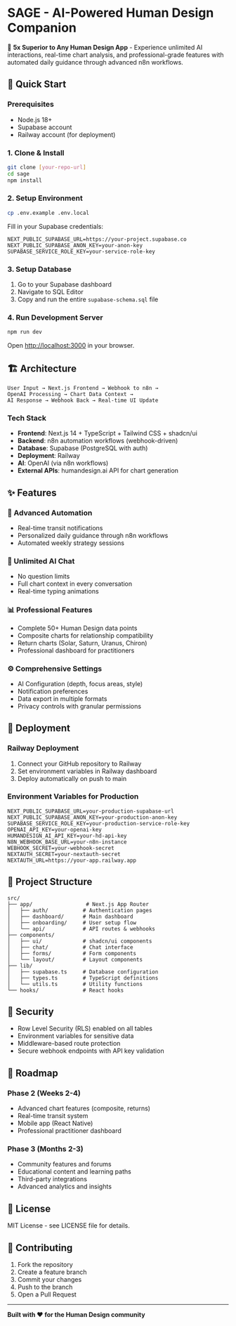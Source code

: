 # SAGE - AI-Powered Human Design Companion

🌟 **5x Superior to Any Human Design App** - Experience unlimited AI interactions, real-time chart analysis, and professional-grade features with automated daily guidance through advanced n8n workflows.

## 🚀 Quick Start

### Prerequisites
- Node.js 18+
- Supabase account
- Railway account (for deployment)

### 1. Clone & Install
```bash
git clone [your-repo-url]
cd sage
npm install
```

### 2. Setup Environment
```bash
cp .env.example .env.local
```

Fill in your Supabase credentials:
```env
NEXT_PUBLIC_SUPABASE_URL=https://your-project.supabase.co
NEXT_PUBLIC_SUPABASE_ANON_KEY=your-anon-key
SUPABASE_SERVICE_ROLE_KEY=your-service-role-key
```

### 3. Setup Database
1. Go to your Supabase dashboard
2. Navigate to SQL Editor
3. Copy and run the entire `supabase-schema.sql` file

### 4. Run Development Server
```bash
npm run dev
```

Open [http://localhost:3000](http://localhost:3000) in your browser.

## 🏗️ Architecture

```
User Input → Next.js Frontend → Webhook to n8n → 
OpenAI Processing → Chart Data Context → 
AI Response → Webhook Back → Real-time UI Update
```

### Tech Stack
- **Frontend**: Next.js 14 + TypeScript + Tailwind CSS + shadcn/ui
- **Backend**: n8n automation workflows (webhook-driven)
- **Database**: Supabase (PostgreSQL with auth)
- **Deployment**: Railway
- **AI**: OpenAI (via n8n workflows)
- **External APIs**: humandesign.ai API for chart generation

## ✨ Features

### 🔄 Advanced Automation
- Real-time transit notifications
- Personalized daily guidance through n8n workflows
- Automated weekly strategy sessions

### 💬 Unlimited AI Chat
- No question limits
- Full chart context in every conversation
- Real-time typing animations

### 📊 Professional Features
- Complete 50+ Human Design data points
- Composite charts for relationship compatibility
- Return charts (Solar, Saturn, Uranus, Chiron)
- Professional dashboard for practitioners

### ⚙️ Comprehensive Settings
- AI Configuration (depth, focus areas, style)
- Notification preferences
- Data export in multiple formats
- Privacy controls with granular permissions

## 🚢 Deployment

### Railway Deployment
1. Connect your GitHub repository to Railway
2. Set environment variables in Railway dashboard
3. Deploy automatically on push to main

### Environment Variables for Production
```
NEXT_PUBLIC_SUPABASE_URL=your-production-supabase-url
NEXT_PUBLIC_SUPABASE_ANON_KEY=your-production-anon-key
SUPABASE_SERVICE_ROLE_KEY=your-production-service-role-key
OPENAI_API_KEY=your-openai-key
HUMANDESIGN_AI_API_KEY=your-hd-api-key
N8N_WEBHOOK_BASE_URL=your-n8n-instance
WEBHOOK_SECRET=your-webhook-secret
NEXTAUTH_SECRET=your-nextauth-secret
NEXTAUTH_URL=https://your-app.railway.app
```

## 📁 Project Structure

```
src/
├── app/                 # Next.js App Router
│   ├── auth/           # Authentication pages
│   ├── dashboard/      # Main dashboard
│   ├── onboarding/     # User setup flow
│   └── api/            # API routes & webhooks
├── components/
│   ├── ui/             # shadcn/ui components
│   ├── chat/           # Chat interface
│   ├── forms/          # Form components
│   └── layout/         # Layout components
├── lib/
│   ├── supabase.ts     # Database configuration
│   ├── types.ts        # TypeScript definitions
│   └── utils.ts        # Utility functions
└── hooks/              # React hooks
```

## 🔐 Security

- Row Level Security (RLS) enabled on all tables
- Environment variables for sensitive data
- Middleware-based route protection
- Secure webhook endpoints with API key validation

## 🎯 Roadmap

### Phase 2 (Weeks 2-4)
- Advanced chart features (composite, returns)
- Real-time transit system
- Mobile app (React Native)
- Professional practitioner dashboard

### Phase 3 (Months 2-3)
- Community features and forums
- Educational content and learning paths
- Third-party integrations
- Advanced analytics and insights

## 📄 License

MIT License - see LICENSE file for details.

## 🤝 Contributing

1. Fork the repository
2. Create a feature branch
3. Commit your changes
4. Push to the branch
5. Open a Pull Request

---

**Built with ❤️ for the Human Design community**
